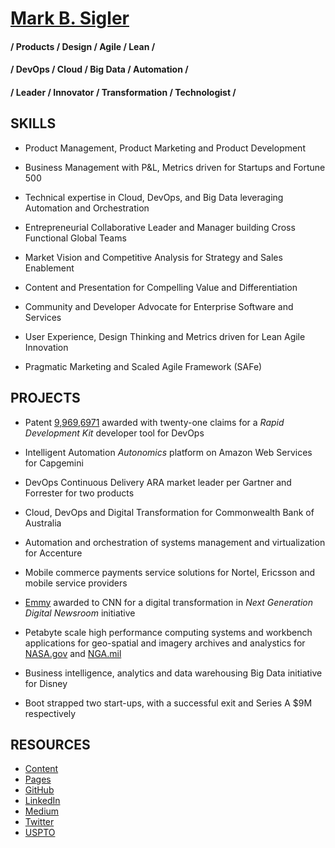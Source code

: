 # [Mark B. Sigler](https://www.linkedin.com/in/markbsigler/)

#### / Products / Design / Agile / Lean / 
#### / DevOps / Cloud / Big Data / Automation /
#### / Leader / Innovator / Transformation / Technologist / 

## SKILLS

- Product Management, Product Marketing and Product Development

- Business Management with P&L, Metrics driven for Startups and Fortune 500

- Technical expertise in Cloud, DevOps, and Big Data leveraging Automation and Orchestration

- Entrepreneurial Collaborative Leader and Manager building Cross Functional Global Teams

- Market Vision and Competitive Analysis for Strategy and Sales Enablement

- Content and Presentation for Compelling Value and Differentiation

- Community and Developer Advocate for Enterprise Software and Services

- User Experience, Design Thinking and Metrics driven for Lean Agile Innovation

- Pragmatic Marketing and Scaled Agile Framework (SAFe)

## PROJECTS

- Patent [9,969,6971](https://www.google.com/patents/US9696971) awarded with twenty-one claims for a _Rapid Development Kit_ developer tool for DevOps

- Intelligent Automation _Autonomics_ platform on Amazon Web Services for Capgemini

- DevOps Continuous Delivery ARA market leader per Gartner and Forrester for two products

- Cloud, DevOps and Digital Transformation for Commonwealth Bank of Australia

- Automation and orchestration of systems management and virtualization for Accenture

- Mobile commerce payments service solutions for Nortel, Ericsson and mobile service providers

- [Emmy](http://emmyonline.com/) awarded to CNN for a digital transformation in _Next Generation Digital Newsroom_ initiative 

- Petabyte scale high performance computing systems and workbench applications for geo-spatial and imagery archives and analystics for [NASA.gov](https://www.nasa.gov/) and [NGA.mil](https://www.nga.mil)

- Business intelligence, analytics and data warehousing Big Data initiative for Disney

- Boot strapped two start-ups, with a successful exit and Series A $9M respectively

## RESOURCES

- [Content](https://github.com/markbsigler/content)
- [Pages](https://markbsigler.github.io/)
- [GitHub](https://github.com/markbsigler)
- [LinkedIn](http://www.linkedin.com/in/markbsigler/)
- [Medium](https://medium.com/@markbsigler) 
- [Twitter](https://twitter.com/markbsigler)
- [USPTO](https://patents.google.com/patent/US9696971B1/en)
